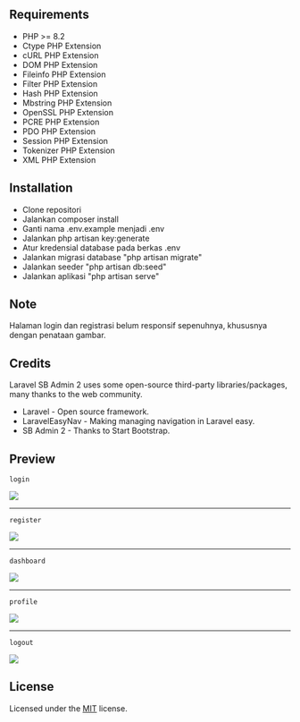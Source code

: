 ## Requirements

- PHP >= 8.2
- Ctype PHP Extension
- cURL PHP Extension
- DOM PHP Extension
- Fileinfo PHP Extension
- Filter PHP Extension
- Hash PHP Extension
- Mbstring PHP Extension
- OpenSSL PHP Extension
- PCRE PHP Extension
- PDO PHP Extension
- Session PHP Extension
- Tokenizer PHP Extension
- XML PHP Extension

## Installation

- Clone repositori
- Jalankan composer install
- Ganti nama .env.example menjadi .env
- Jalankan php artisan key:generate
- Atur kredensial database pada berkas .env
- Jalankan migrasi database "php artisan migrate"
- Jalankan seeder "php artisan db:seed"
- Jalankan aplikasi "php artisan serve"

## Note

Halaman login dan registrasi belum responsif sepenuhnya, khususnya dengan penataan gambar.

## Credits

Laravel SB Admin 2 uses some open-source third-party libraries/packages, many thanks to the web community.

- Laravel - Open source framework.
- LaravelEasyNav - Making managing navigation in Laravel easy.
- SB Admin 2 - Thanks to Start Bootstrap.

## Preview

`login`

<img src="https://imgur.com/YjGp6Sbl.png">

---

`register`

<img src="https://imgur.com/Wj09cu4l.png">

---

`dashboard`

<img src="https://imgur.com/CrmOfT5l.png">

---

`profile`

<img src="https://imgur.com/5t4eS1rl.png">

---

`logout`

<img src="https://imgur.com/d9JclOYl.png">

## License

Licensed under the [MIT](LICENSE) license.

